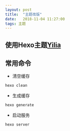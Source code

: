```yaml
---
layout: post
title:  "主题改版"
date:   2018-11-04 11:27:00
tags: 主题
---
```


## 使用Hexo主题[Yilia](https://github.com/litten/hexo-theme-yilia)

## 常用命令
- 清空缓存
```bash
hexo clean
```
- 生成缓存
```bash
hexo generate
```
- 启动服务
```bash
hexo server
```